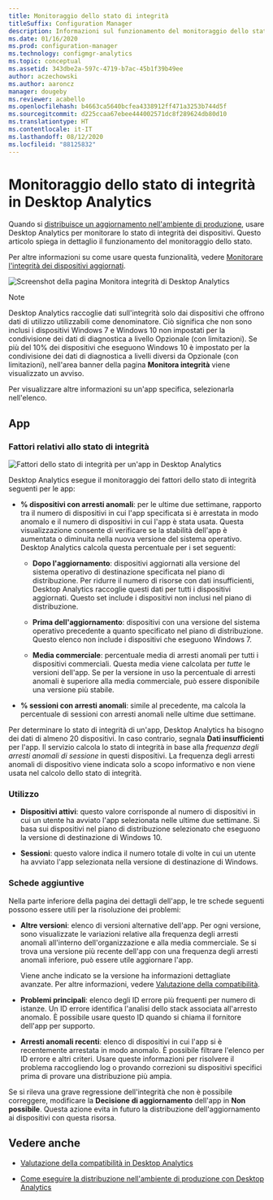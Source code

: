```yaml
---
title: Monitoraggio dello stato di integrità
titleSuffix: Configuration Manager
description: Informazioni sul funzionamento del monitoraggio dello stato di integrità in Desktop Analytics.
ms.date: 01/16/2020
ms.prod: configuration-manager
ms.technology: configmgr-analytics
ms.topic: conceptual
ms.assetid: 343dbe2a-597c-4719-b7ac-45b1f39b49ee
author: aczechowski
ms.author: aaroncz
manager: dougeby
ms.reviewer: acabello
ms.openlocfilehash: b4663ca5640bcfea4338912ff471a3253b744d5f
ms.sourcegitcommit: d225ccaa67ebee444002571dc8f289624db80d10
ms.translationtype: HT
ms.contentlocale: it-IT
ms.lasthandoff: 08/12/2020
ms.locfileid: "88125832"
---
```

# <a name="health-status-monitoring-in-desktop-analytics"></a>Monitoraggio dello stato di integrità in Desktop Analytics

Quando si [distribuisce un aggiornamento nell'ambiente di produzione](deploy-prod.md), usare Desktop Analytics per monitorare lo stato di integrità dei dispositivi. Questo articolo spiega in dettaglio il funzionamento del monitoraggio dello stato.

Per altre informazioni su come usare questa funzionalità, vedere [Monitorare l'integrità dei dispositivi aggiornati](deploy-prod.md#bkmk_monitor).

![Screenshot della pagina Monitora integrità di Desktop Analytics](media/monitor-health.png)

> [!NOTE]  
> Desktop Analytics raccoglie dati sull'integrità solo dai dispositivi che offrono dati di utilizzo utilizzabili come denominatore. Ciò significa che non sono inclusi i dispositivi Windows 7 e Windows 10 non impostati per la condivisione dei dati di diagnostica a livello Opzionale (con limitazioni). Se più del 10% dei dispositivi che eseguono Windows 10 è impostato per la condivisione dei dati di diagnostica a livelli diversi da Opzionale (con limitazioni), nell'area banner della pagina **Monitora integrità** viene visualizzato un avviso.  

Per visualizzare altre informazioni su un'app specifica, selezionarla nell'elenco.

## <a name="apps"></a>App

### <a name="health-status-factors"></a>Fattori relativi allo stato di integrità

![Fattori dello stato di integrità per un'app in Desktop Analytics](media/monitor-health-status-factors.png)

Desktop Analytics esegue il monitoraggio dei fattori dello stato di integrità seguenti per le app:

- **% dispositivi con arresti anomali**: per le ultime due settimane, rapporto tra il numero di dispositivi in cui l'app specificata si è arrestata in modo anomalo e il numero di dispositivi in cui l'app è stata usata. Questa visualizzazione consente di verificare se la stabilità dell'app è aumentata o diminuita nella nuova versione del sistema operativo. Desktop Analytics calcola questa percentuale per i set seguenti:  

  - **Dopo l'aggiornamento**: dispositivi aggiornati alla versione del sistema operativo di destinazione specificata nel piano di distribuzione. Per ridurre il numero di risorse con dati insufficienti, Desktop Analytics raccoglie questi dati per tutti i dispositivi aggiornati. Questo set include i dispositivi non inclusi nel piano di distribuzione.  

  - **Prima dell'aggiornamento**: dispositivi con una versione del sistema operativo precedente a quanto specificato nel piano di distribuzione. Questo elenco non include i dispositivi che eseguono Windows 7.  

  - **Media commerciale**: percentuale media di arresti anomali per tutti i dispositivi commerciali. Questa media viene calcolata per *tutte* le versioni dell'app. Se per la versione in uso la percentuale di arresti anomali è superiore alla media commerciale, può essere disponibile una versione più stabile.  

- **% sessioni con arresti anomali**: simile al precedente, ma calcola la percentuale di sessioni con arresti anomali nelle ultime due settimane.  

Per determinare lo stato di integrità di un'app, Desktop Analytics ha bisogno dei dati di almeno 20 dispositivi. In caso contrario, segnala **Dati insufficienti** per l'app. Il servizio calcola lo stato di integrità in base alla *frequenza degli arresti anomali di sessione* in questi dispositivi. La frequenza degli arresti anomali di dispositivo viene indicata solo a scopo informativo e non viene usata nel calcolo dello stato di integrità.

### <a name="usage"></a>Utilizzo

<!-- 5533890 -->

- **Dispositivi attivi**: questo valore corrisponde al numero di dispositivi in cui un utente ha avviato l'app selezionata nelle ultime due settimane. Si basa sui dispositivi nel piano di distribuzione selezionato che eseguono la versione di destinazione di Windows 10.

- **Sessioni**: questo valore indica il numero totale di volte in cui un utente ha avviato l'app selezionata nella versione di destinazione di Windows.

### <a name="additional-tabs"></a>Schede aggiuntive

Nella parte inferiore della pagina dei dettagli dell'app, le tre schede seguenti possono essere utili per la risoluzione dei problemi:

- **Altre versioni**: elenco di versioni alternative dell'app. Per ogni versione, sono visualizzate le variazioni relative alla frequenza degli arresti anomali all'interno dell'organizzazione e alla media commerciale. Se si trova una versione più recente dell'app con una frequenza degli arresti anomali inferiore, può essere utile aggiornare l'app.  

    Viene anche indicato se la versione ha informazioni dettagliate avanzate. Per altre informazioni, vedere [Valutazione della compatibilità](compat-assessment.md).  

- **Problemi principali**: elenco degli ID errore più frequenti per numero di istanze. Un ID errore identifica l'analisi dello stack associata all'arresto anomalo. È possibile usare questo ID quando si chiama il fornitore dell'app per supporto.  

- **Arresti anomali recenti**:  elenco di dispositivi in cui l'app si è recentemente arrestata in modo anomalo. È possibile filtrare l'elenco per ID errore e altri criteri. Usare queste informazioni per risolvere il problema raccogliendo log o provando correzioni su dispositivi specifici prima di provare una distribuzione più ampia.  

Se si rileva una grave regressione dell'integrità che non è possibile correggere, modificare la **Decisione di aggiornamento** dell'app in **Non possibile**. Questa azione evita in futuro la distribuzione dell'aggiornamento ai dispositivi con questa risorsa.

## <a name="see-also"></a>Vedere anche

- [Valutazione della compatibilità in Desktop Analytics](compat-assessment.md)  

- [Come eseguire la distribuzione nell'ambiente di produzione con Desktop Analytics](deploy-prod.md)  
